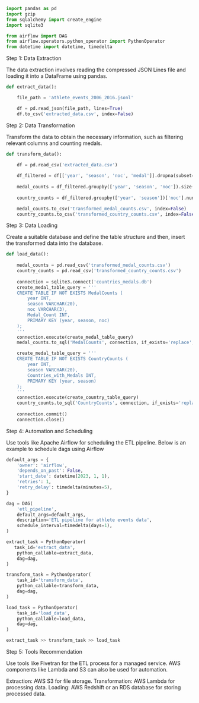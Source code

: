 ```python
import pandas as pd
import gzip
from sqlalchemy import create_engine
import sqlite3

from airflow import DAG
from airflow.operators.python_operator import PythonOperator
from datetime import datetime, timedelta
```

Step 1: Data Extraction 

The data extraction involves reading the compressed JSON Lines file and loading it into a DataFrame using pandas.


```python
def extract_data():

    file_path = 'athlete_events_2006_2016.jsonl'

    df = pd.read_json(file_path, lines=True)
    df.to_csv('extracted_data.csv', index=False)
```

Step 2: Data Transformation

Transform the data to obtain the necessary information, such as filtering relevant columns and counting medals.


```python
def transform_data():
    
    df = pd.read_csv('extracted_data.csv')

    df_filtered = df[['year', 'season', 'noc', 'medal']].dropna(subset=['medal'])
    
    medal_counts = df_filtered.groupby(['year', 'season', 'noc']).size().reset_index(name='Medal_Count')
    
    country_counts = df_filtered.groupby(['year', 'season'])['noc'].nunique().reset_index(name='Countries_with_Medals')

    medal_counts.to_csv('transformed_medal_counts.csv', index=False)
    country_counts.to_csv('transformed_country_counts.csv', index=False)

```

Step 3: Data Loading

Create a suitable database and define the table structure and then, insert the transformed data into the database.


```python
def load_data():
    
    medal_counts = pd.read_csv('transformed_medal_counts.csv')
    country_counts = pd.read_csv('transformed_country_counts.csv')
    
    connection = sqlite3.connect('countries_medals.db')
    create_medal_table_query = '''
    CREATE TABLE IF NOT EXISTS MedalCounts (
        year INT,
        season VARCHAR(20),
        noc VARCHAR(3),
        Medal_Count INT,
        PRIMARY KEY (year, season, noc)
    );
    '''
    connection.execute(create_medal_table_query)
    medal_counts.to_sql('MedalCounts', connection, if_exists='replace', index=False)

    create_medal_table_query = '''
    CREATE TABLE IF NOT EXISTS CountryCounts (
        year INT,
        season VARCHAR(20),
        Countries_with_Medals INT,
        PRIMARY KEY (year, season)
    );
    '''
    connection.execute(create_country_table_query)
    country_counts.to_sql('CountryCounts', connection, if_exists='replace', index=False)
    
    connection.commit()
    connection.close()

```

Step 4: Automation and Scheduling

Use tools like Apache Airflow for scheduling the ETL pipeline. Below is an example to schedule dags using Airflow


```python
default_args = {
    'owner': 'airflow',
    'depends_on_past': False,
    'start_date': datetime(2023, 1, 1),
    'retries': 1,
    'retry_delay': timedelta(minutes=5),
}

dag = DAG(
    'etl_pipeline',
    default_args=default_args,
    description='ETL pipeline for athlete events data',
    schedule_interval=timedelta(days=1),
)

extract_task = PythonOperator(
   task_id='extract_data',
    python_callable=extract_data,
    dag=dag,
)

transform_task = PythonOperator(
    task_id='transform_data',
    python_callable=transform_data,
    dag=dag,
)

load_task = PythonOperator(
    task_id='load_data',
    python_callable=load_data,
    dag=dag,
)

extract_task >> transform_task >> load_task
```

Step 5: Tools Recommendation

Use tools like Fivetran for the ETL process for a managed service. AWS components like Lambda and S3 can also be used for automation.

Extraction: AWS S3 for file storage.
Transformation: AWS Lambda for processing data.
Loading: AWS Redshift or an RDS database for storing processed data.


```python

```
